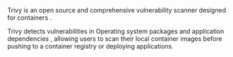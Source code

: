 

Trivy is an open source and comprehensive vulnerability scanner designed for containers . 

Trivy detects vulnerabilities in Operating system packages and application dependencies , allowing users to scan their local container images before pushing to a container registry or deploying applications. 